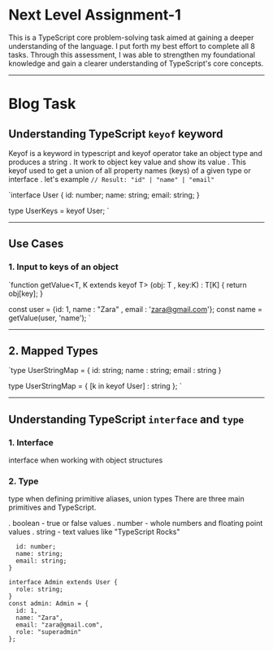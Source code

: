 # Next Level Assignment-1

This is a TypeScript core problem-solving task aimed at gaining a deeper understanding of the language. I put forth my best effort to complete all 8 tasks. Through this assessment, I was able to strengthen my foundational knowledge and gain a clearer understanding of TypeScript's core concepts.

---
# Blog Task

## Understanding TypeScript `keyof` keyword 

Keyof is a keyword in typescript and keyof operator take an object type and produces a string . It work to object key value and show its value .
This keyof used to get a union of all property names (keys) of a given type or interface . let's example `// Result: "id" | "name" | "email"`

`interface User {
  id: number;
  name: string;
  email: string;
}

type UserKeys = keyof User; `

---

## Use Cases

### 1. Input to keys of an object

`function getValue<T, K extends keyof T> (obj: T , key:K) : T[K] {
    return obj[key];
}

const user = {id: 1, name : "Zara" , email : 'zara@gmail.com'};
const name = getValue(user, 'name'); `

---
## 2. Mapped Types

`type UserStringMap = {
    id: string;
    name : string;
    email : string
}

type UserStringMap = {
    [k in keyof User] : string
}; `

---

## Understanding TypeScript `interface` and `type`

### 1. Interface
interface when working with object structures 

### 2. Type
type when defining primitive aliases, union types There are three main primitives and TypeScript.

 . boolean - true or false values
 . number - whole numbers and floating point values
 . string - text values like "TypeScript Rocks"

```interface User {
  id: number;
  name: string;
  email: string;
}

interface Admin extends User {
  role: string;
}
const admin: Admin = {
  id: 1,
  name: "Zara",
  email: "zara@gmail.com",
  role: "superadmin"
};

